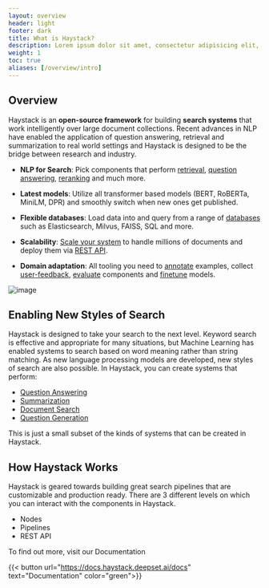 ```yaml
---
layout: overview
header: light
footer: dark
title: What is Haystack?
description: Lorem ipsum dolor sit amet, consectetur adipisicing elit, nisi quisquam et eveniet nesciunt repellendus.
weight: 1
toc: true
aliases: [/overview/intro]
---
```


## Overview

Haystack is an **open-source framework** for building **search systems** that work intelligently over large document collections.
Recent advances in NLP have enabled the application of question answering, retrieval and summarization to real world settings
and Haystack is designed to be the bridge between research and industry.

- **NLP for Search**: Pick components that perform [retrieval](https://docs.haystack.deepset.ai/docs/retriever),
  [question answering](https://docs.haystack.deepset.ai/docs/reader), [reranking](https://docs.haystack.deepset.ai/docs/ranker) and much more.

- **Latest models**: Utilize all transformer based models (BERT, RoBERTa, MiniLM, DPR) and smoothly switch when new ones get published.

- **Flexible databases**: Load data into and query from a range of [databases](https://docs.haystack.deepset.ai/docs/document_store) such as Elasticsearch, Milvus, FAISS, SQL and more.

- **Scalability**: [Scale your system](https://docs.haystack.deepset.ai/docs/optimization) to handle millions of documents and deploy them via [REST API](https://docs.haystack.deepset.ai/docs/rest_api).

- **Domain adaptation**: All tooling you need to [annotate](https://docs.haystack.deepset.ai/docs/annotation) examples, collect [user-feedback](https://docs.haystack.deepset.ai/docs/domain_adaptation#user-feedback), [evaluate](https://docs.haystack.deepset.ai/docs/evaluation) components and [finetune](https://docs.haystack.deepset.ai/docs/domain_adaptation) models.

![image](/images/concepts_haystack_handdrawn.png)

## Enabling New Styles of Search

Haystack is designed to take your search to the next level.
Keyword search is effective and appropriate for many situations,
but Machine Learning has enabled systems to search based on word meaning rather than string matching.
As new language processing models are developed, new styles of search are also possible.
In Haystack, you can create systems that perform:

- [Question Answering](https://docs.haystack.deepset.ai/docs/ready_made_pipelines#extractiveqapipeline)
- [Summarization](https://docs.haystack.deepset.ai/docs/ready_made_pipelines#searchsummarizationpipeline)
- [Document Search](https://docs.haystack.deepset.ai/docs/ready_made_pipelines#documentsearchpipeline)
- [Question Generation](https://docs.haystack.deepset.ai/docs/ready_made_pipelines#questiongenerationpipeline)

This is just a small subset of the kinds of systems that can be created in Haystack.

## How Haystack Works

Haystack is geared towards building great search pipelines that are customizable and production ready.
There are 3 different levels on which you can interact with the components in Haystack.

- Nodes
- Pipelines
- REST API

To find out more, visit our Documentation

{{< button url="https://docs.haystack.deepset.ai/docs" text="Documentation" color="green">}}